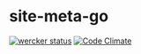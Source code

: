 # site-meta-go

[![wercker status](https://app.wercker.com/status/4dc4a1f2dfecaf9e590806eeb6e5798f/s/master "wercker status")](https://app.wercker.com/project/byKey/4dc4a1f2dfecaf9e590806eeb6e5798f)
[![Code Climate](https://codeclimate.com/github/hirakiuc/site-meta-go/badges/gpa.svg)](https://codeclimate.com/github/hirakiuc/site-meta-go)
